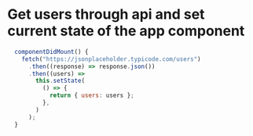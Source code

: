 # Get users through api and set current state of the app component

```javascript
  componentDidMount() {
    fetch("https://jsonplaceholder.typicode.com/users")
      .then((response) => response.json())
      .then((users) =>
        this.setState(
          () => {
            return { users: users };
          },
        )
      );
  }

```
